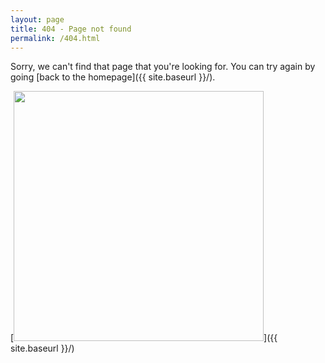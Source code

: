 ```yaml
---
layout: page
title: 404 - Page not found
permalink: /404.html
---
```


Sorry, we can't find that page that you're looking for. You can try again by going [back to the homepage]({{ site.baseurl }}/).

[<img src="https://upload.wikimedia.org/wikipedia/commons/thumb/f/f7/Gnome-network-error.svg/1024px-Gnome-network-error.svg.png" style="width: 400px;"/>]({{ site.baseurl }}/)
